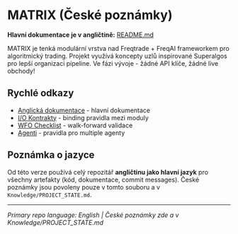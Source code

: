 # MATRIX (České poznámky)

**Hlavní dokumentace je v angličtině:** [README.md](README.md)

MATRIX je tenká modulární vrstva nad Freqtrade + FreqAI frameworkem pro algoritmický trading. Projekt využívá koncepty uzlů inspirované Superalgos pro lepší organizaci pipeline. Ve fázi vývoje - žádné API klíče, žádné live obchody!

## Rychlé odkazy
- [Anglická dokumentace](README.md) - hlavní dokumentace
- [I/O Kontrakty](docs/CONTRACTS.md) - binding pravidla mezi moduly  
- [WFO Checklist](docs/WFO_CHECKLIST.md) - walk-forward validace
- [Agenti](AGENTS.md) - pravidla pro multiple agenty

## Poznámka o jazyce
Od této verze používá celý repozitář **angličtinu jako hlavní jazyk** pro všechny artefakty (kód, dokumentace, commit messages). České poznámky jsou povoleny pouze v tomto souboru a v `Knowledge/PROJECT_STATE.md`.

---
*Primary repo language: English | České poznámky zde a v Knowledge/PROJECT_STATE.md*